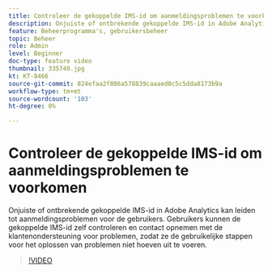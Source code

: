 ```yaml
---
title: Controleer de gekoppelde IMS-id om aanmeldingsproblemen te voorkomen
description: Onjuiste of ontbrekende gekoppelde IMS-id in Adobe Analytics kan leiden tot aanmeldingsproblemen voor de gebruikers. Gebruikers kunnen de gekoppelde IMS-id zelf controleren en contact opnemen met de klantenondersteuning voor problemen, zodat ze de gebruikelijke stappen voor het oplossen van problemen niet hoeven uit te voeren.
feature: Beheerprogramma's, gebruikersbeheer
topic: Beheer
role: Admin
level: Beginner
doc-type: feature video
thumbnail: 335749.jpg
kt: KT-8466
source-git-commit: 824efaa2f806a578839caaaed0c5c5dda8173b9a
workflow-type: tm+mt
source-wordcount: '103'
ht-degree: 0%

---
```



# Controleer de gekoppelde IMS-id om aanmeldingsproblemen te voorkomen

Onjuiste of ontbrekende gekoppelde IMS-id in Adobe Analytics kan leiden tot aanmeldingsproblemen voor de gebruikers. Gebruikers kunnen de gekoppelde IMS-id zelf controleren en contact opnemen met de klantenondersteuning voor problemen, zodat ze de gebruikelijke stappen voor het oplossen van problemen niet hoeven uit te voeren.


>[!VIDEO](https://video.tv.adobe.com/v/335749/?quality=12&learn=on)